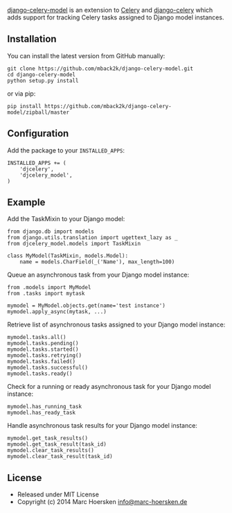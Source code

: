 [django-celery-model](https://github.com/mback2k/django-celery-model) is an
extension to [Celery](https://github.com/celery/celery) and
[django-celery](https://github.com/celery/django-celery)
which adds support for tracking Celery tasks assigned to Django model instances.

Installation
------------
You can install the latest version from GitHub manually:

    git clone https://github.com/mback2k/django-celery-model.git
    cd django-celery-model
    python setup.py install

or via pip:

    pip install https://github.com/mback2k/django-celery-model/zipball/master

Configuration
-------------
Add the package to your `INSTALLED_APPS`:

    INSTALLED_APPS += (
        'djcelery',
        'djcelery_model',
    )

Example
-------
Add the TaskMixin to your Django model:

    from django.db import models
    from django.utils.translation import ugettext_lazy as _
    from djcelery_model.models import TaskMixin

    class MyModel(TaskMixin, models.Model):
        name = models.CharField(_('Name'), max_length=100)

Queue an asynchronous task from your Django model instance:

    from .models import MyModel
    from .tasks import mytask

    mymodel = MyModel.objects.get(name='test instance')
    mymodel.apply_async(mytask, ...)

Retrieve list of asynchronous tasks assigned to your Django model instance:

    mymodel.tasks.all()
    mymodel.tasks.pending()
    mymodel.tasks.started()
    mymodel.tasks.retrying()
    mymodel.tasks.failed()
    mymodel.tasks.successful()
    mymodel.tasks.ready()

Check for a running or ready asynchronous task for your Django model instance:

    mymodel.has_running_task
    mymodel.has_ready_task

Handle asynchronous task results for your Django model instance:

    mymodel.get_task_results()
    mymodel.get_task_result(task_id)
    mymodel.clear_task_results()
    mymodel.clear_task_result(task_id)

License
-------
* Released under MIT License
* Copyright (c) 2014 Marc Hoersken <info@marc-hoersken.de>
